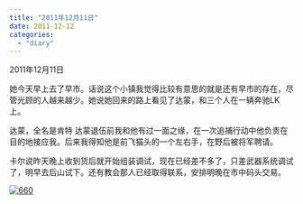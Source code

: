 ```yaml
---
title: "2011年12月11日"
date: 2011-12-12
categories: 
  - "diary"
---
```


2011年12月11日

她今天早上去了早市。话说这个小镇我觉得比较有意思的就是还有早市的存在，尽管光顾的人越来越少。她说她回来的路上看见了达蒙，和三个人在一辆奔驰LK上。

达蒙，全名是肯特 达蒙退伍前我和他有过一面之缘，在一次追捕行动中他负责在目的地接应我。后来我得知他是前飞猫头的一个左右手，在野后被将军聘请。

卡尔说昨天晚上收到货后就开始组装调试，现在已经差不多了，只差武器系统调试了，明早去后山试下。还有教会那人已经取得联系，安排明晚在市中码头交易。

[![](/blog/images/66011.jpg "660")](http://lofyer.org/wp-content/uploads/2011/12/66011.jpg)
